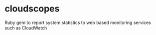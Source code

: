 cloudscopes
===========

Ruby gem to report system statistics to web based monitoring services such as CloudWatch
